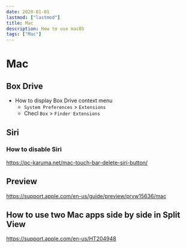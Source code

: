 ```yaml
---
date: 2020-01-01
lastmod: ["lastmod"]
title: Mac
description: How to use macOS
tags: ["Mac"]
---
```


# Mac

## Box Drive
* How to display Box Drive context menu
  * `System Preferences` > `Extensions`
  * Checl `Box` > `Finder Extensions`

## Siri

### How to disable Siri
https://pc-karuma.net/mac-touch-bar-delete-siri-button/

## Preview
https://support.apple.com/en-us/guide/preview/prvw15636/mac


## How to use two Mac apps side by side in Split View
https://support.apple.com/en-us/HT204948